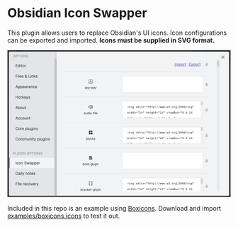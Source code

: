 # Obsidian Icon Swapper

This plugin allows users to replace Obsidian's UI icons. Icon configurations can be exported and imported. **Icons must be supplied in SVG format.**

<img src="https://raw.githubusercontent.com/mgmeyers/obsidian-icon-swapper/main/screenshots/01.png" alt="Plugin screenshot" />

Included in this repo is an example using [Boxicons](https://boxicons.com/). Download and import [examples/boxicons.icons](./examples/boxicons.icons) to test it out.